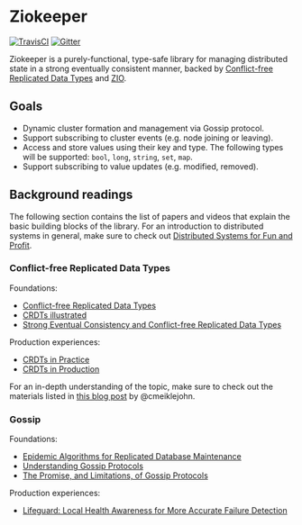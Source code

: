 # Ziokeeper

[![TravisCI][badge-travis]][link-travis]
[![Gitter][badge-gitter]][link-gitter]

Ziokeeper is a purely-functional, type-safe library for managing distributed state in a strong
eventually consistent manner, backed by [Conflict-free Replicated Data Types][link-crdts-wiki] and
[ZIO][link-zio].

## Goals

- Dynamic cluster formation and management via Gossip protocol.
- Support subscribing to cluster events (e.g. node joining or leaving).
- Access and store values using their key and type. The following types will be supported: `bool`, `long`, `string`, `set`, `map`.
- Support subscribing to value updates (e.g. modified, removed).

## Background readings

The following section contains the list of papers and videos that explain the basic building blocks
of the library. For an introduction to distributed systems in general, make sure to check out
[Distributed Systems for Fun and Profit][link-dsffap].

### Conflict-free Replicated Data Types

Foundations:

- [Conflict-free Replicated Data Types][link-crdts-paper]
- [CRDTs illustrated][link-crdts-illustrated]
- [Strong Eventual Consistency and Conflict-free Replicated Data Types][link-shapiro]

Production experiences:

- [CRDTs in Practice][link-crdts-in-practice]
- [CRDTs in Production][link-crdts-in-production]

For an in-depth understanding of the topic, make sure to check out the materials listed in
[this blog post][link-cmeik-blog] by @cmeiklejohn.

### Gossip

Foundations:

- [Epidemic Algorithms for Replicated Database Maintenance][link-gossip-intro]
- [Understanding Gossip Protocols][link-gossip-overview]
- [The Promise, and Limitations, of Gossip Protocols][link-gossip-birman]

Production experiences:

- [Lifeguard: Local Health Awareness for More Accurate Failure Detection][link-lifeguard]

[badge-travis]: https://travis-ci.org/scalaz/scalaz-ziokeeper.svg?branch=develop
[badge-gitter]: https://badges.gitter.im/scalaz/scalaz-distributed.svg
[link-crdts-wiki]: https://en.wikipedia.org/wiki/Conflict-free_replicated_data_type
[link-zio]: https://scalaz.github.io/scalaz-zio/
[link-travis]: https://travis-ci.org/scalaz/scalaz-ziokeeper
[link-gitter]: https://gitter.im/scalaz/scalaz-distributed?utm_source=badge&utm_medium=badge&utm_campaign=pr-badge&utm_content=badge
[link-dsffap]: http://book.mixu.net/distsys/single-page.html
[link-crdts-paper]: https://hal.inria.fr/hal-00932836/file/CRDTs_SSS-2011.pdf
[link-crdts-in-practice]: https://www.youtube.com/watch?v=xxjHC3yLDqw
[link-crdts-in-production]: https://www.youtube.com/watch?v=f03FWiIfXoQ
[link-crdts-illustrated]: https://www.youtube.com/watch?v=9xFfOhasiOE
[link-shapiro]: https://www.youtube.com/watch?v=ebWVLVhiaiY
[link-cmeik-blog]: http://christophermeiklejohn.com/crdt/2014/07/22/readings-in-crdts.html
[link-gossip-intro]:http://bitsavers.informatik.uni-stuttgart.de/pdf/xerox/parc/techReports/CSL-89-1_Epidemic_Algorithms_for_Replicated_Database_Maintenance.pdf
[link-gossip-overview]: https://www.youtube.com/watch?v=QQ2n1UX3Qwg
[link-gossip-birman]: http://www.cs.cornell.edu/Projects/Quicksilver/public_pdfs/2007PromiseAndLimitations.pdf
[link-lifeguard]: https://arxiv.org/pdf/1707.00788.pdf
